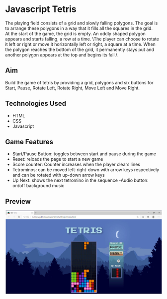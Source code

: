 # Javascript Tetris

The playing field consists of a grid and slowly falling polygons. The goal is to
arrange these polygons in a way that it fills all the squares in the grid.<br> At the start of the game, the
grid is empty. An oddly shaped polygon appears and starts falling, a row at a time. \The player can
choose to rotate it left or right or move it horizontally left or right, a square at a time. When the
polygon reaches the bottom of the grid, it permanently stays put and another polygon appears at
the top and begins its fall.\\

## Aim
Build the game of tetris by providing a grid, polygons and six buttons for Start, Pause, Rotate Left,
Rotate Right, Move Left and Move Right.

## Technologies Used
* HTML
* CSS
* Javascript

## Game Features
- Start/Pause Button: toggles between start and pause during the game
- Reset: reloads the page to start a new game
- Score counter: Counter increases when the player clears lines
- Tetrominos: can be moved left-right-down with arrow keys respectively and can be rotated with
up-down arrow keys
- Up Next: shows the next tetromino in the sequence
-Audio button: on/off background music
 
 ## Preview
 ![alt text](image2.JPG)
